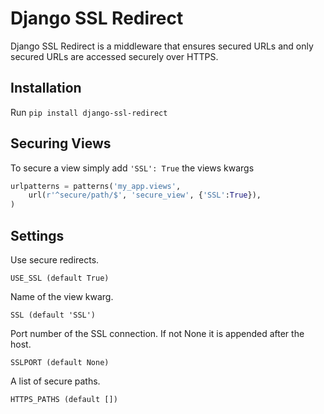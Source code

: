 Django SSL Redirect
===================

Django SSL Redirect is a middleware that ensures secured URLs and only secured URLs are accessed securely over HTTPS.

Installation
------------

Run `pip install django-ssl-redirect`

Securing Views
--------------

To secure a view simply add `'SSL': True` the views kwargs

```python
urlpatterns = patterns('my_app.views',
    url(r'^secure/path/$', 'secure_view', {'SSL':True}),
)
```

Settings
--------
Use secure redirects.

`USE_SSL (default True)`

Name of the view kwarg.

`SSL (default 'SSL')`

Port number of the SSL connection. If not None it is appended after the host.

`SSLPORT (default None)`

A list of secure paths.

`HTTPS_PATHS (default [])`